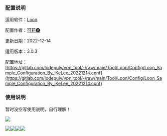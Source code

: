 ### 配置说明

适用软件：[Loon](https://apps.apple.com/app/loon/id1373567447)

配置作者：[可莉🅥](https://t.me/iKeLee)

更新日期：2022-12-14

适用版本：3.0.3

配置地址：[https://gitlab.com/lodepuly/vpn_tool/-/raw/main/Tool/Loon/Config/Loon_Sample_Configuration_By_iKeLee_20221214.conf](https://gitlab.com/lodepuly/vpn_tool/-/raw/main/Tool/Loon/Config/Loon_Sample_Configuration_By_iKeLee_20221214.conf)

### 使用说明

暂时没空写使用说明，自行理解！

![](https://gitlab.com/lodepuly/vpn_tool/-/raw/main/Tool/Loon/Config/Resource/001.png)

![](https://gitlab.com/lodepuly/vpn_tool/-/raw/main/Tool/Loon/Config/Resource/002.png)![](https://gitlab.com/lodepuly/vpn_tool/-/raw/main/Tool/Loon/Config/Resource/003.png)![](https://gitlab.com/lodepuly/vpn_tool/-/raw/main/Tool/Loon/Config/Resource/004.png)![](https://gitlab.com/lodepuly/vpn_tool/-/raw/main/Tool/Loon/Config/Resource/005.png)